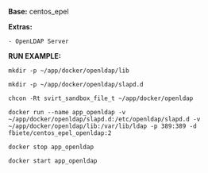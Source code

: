 **Base:** centos_epel

**Extras:**

    - OpenLDAP Server


**RUN EXAMPLE:**

    mkdir -p ~/app/docker/openldap/lib

    mkdir -p ~/app/docker/openldap/slapd.d

    chcon -Rt svirt_sandbox_file_t ~/app/docker/openldap

    docker run --name app_openldap -v ~/app/docker/openldap/slapd.d:/etc/openldap/slapd.d -v ~/app/docker/openldap/lib:/var/lib/ldap -p 389:389 -d fbiete/centos_epel_openldap:2

    docker stop app_openldap

    docker start app_openldap
